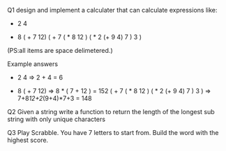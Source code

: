 
Q1
design and implement a calculater that can calculate expressions like:
  + 2 4
  * 8 ( + 7 12)
  ( + 7 ( * 8 12 ) ( * 2 (+ 9 4) 7 ) 3 )

  (PS:all items are space delimetered.)

  Example answers
  + 2 4 => 2 + 4 = 6
  * 8 ( + 7 12) => 8 * ( 7 + 12 ) = 152
  ( + 7 ( * 8 12 ) ( * 2 (+ 9 4) 7 ) 3 ) => 7+8*12+2*(9+4)*7+3 = 148


Q2
Given a string write a function to return the length of the longest sub string with only unique characters

Q3
Play Scrabble. You have 7 letters to start from. Build the word with the highest score.
